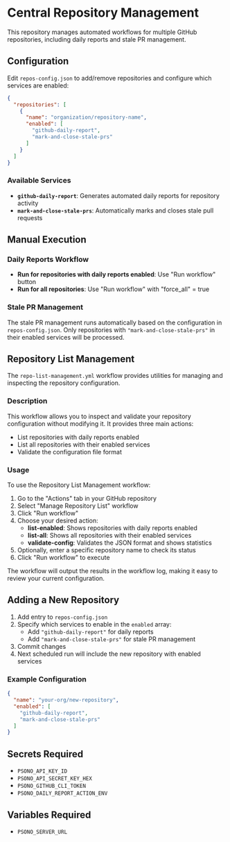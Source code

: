 # Central Repository Management

This repository manages automated workflows for multiple GitHub repositories, including daily reports and stale PR management.

## Configuration

Edit `repos-config.json` to add/remove repositories and configure which services are enabled:

```json
{
  "repositories": [
    {
      "name": "organization/repository-name",
      "enabled": [
        "github-daily-report",
        "mark-and-close-stale-prs"
      ]
    }
  ]
}
```

### Available Services

- **`github-daily-report`**: Generates automated daily reports for repository activity
- **`mark-and-close-stale-prs`**: Automatically marks and closes stale pull requests

## Manual Execution

### Daily Reports Workflow
- **Run for repositories with daily reports enabled**: Use "Run workflow" button
- **Run for all repositories**: Use "Run workflow" with "force_all" = true

### Stale PR Management
The stale PR management runs automatically based on the configuration in `repos-config.json`. Only repositories with `"mark-and-close-stale-prs"` in their enabled services will be processed.

## Repository List Management

The `repo-list-management.yml` workflow provides utilities for managing and inspecting the repository configuration.

### Description

This workflow allows you to inspect and validate your repository configuration without modifying it. It provides three main actions:
- List repositories with daily reports enabled
- List all repositories with their enabled services
- Validate the configuration file format

### Usage

To use the Repository List Management workflow:

1. Go to the "Actions" tab in your GitHub repository
2. Select "Manage Repository List" workflow
3. Click "Run workflow"
4. Choose your desired action:
   - **list-enabled**: Shows repositories with daily reports enabled
   - **list-all**: Shows all repositories with their enabled services
   - **validate-config**: Validates the JSON format and shows statistics
5. Optionally, enter a specific repository name to check its status
6. Click "Run workflow" to execute

The workflow will output the results in the workflow log, making it easy to review your current configuration.

## Adding a New Repository

1. Add entry to `repos-config.json`
2. Specify which services to enable in the `enabled` array:
   - Add `"github-daily-report"` for daily reports
   - Add `"mark-and-close-stale-prs"` for stale PR management
3. Commit changes
4. Next scheduled run will include the new repository with enabled services

### Example Configuration

```json
{
  "name": "your-org/new-repository",
  "enabled": [
    "github-daily-report",
    "mark-and-close-stale-prs"
  ]
}
```

## Secrets Required

- `PSONO_API_KEY_ID`
- `PSONO_API_SECRET_KEY_HEX` 
- `PSONO_GITHUB_CLI_TOKEN`
- `PSONO_DAILY_REPORT_ACTION_ENV`

## Variables Required

- `PSONO_SERVER_URL`